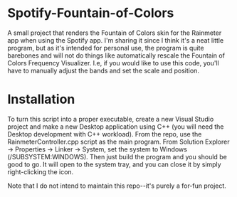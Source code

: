 # Spotify-Fountain-of-Colors

A small project that renders the Fountain of Colors skin for the Rainmeter app when using the Spotify app. I'm sharing it since I think it's a neat little program, but as it's intended for personal use, the program is quite barebones and will not do things like automatically rescale the Fountain of Colors Frequency Visualizer. I.e, if you would like to use this code, you'll have to manually adjust the bands and set the scale and position. 

# Installation
To turn this script into a proper executable, create a new Visual Studio project and make a new Desktop application using C++ (you will need the Desktop development with C++ workload). From the repo, use the RainmeterController.cpp script as the main program. From Solution Explorer -> Properties -> Linker -> System, set the system to Windows (/SUBSYSTEM:WINDOWS). Then just build the program and you should be good to go. It will open to the system tray, and you can close it by simply right-clicking the icon.

Note that I do not intend to maintain this repo--it's purely a for-fun project.
